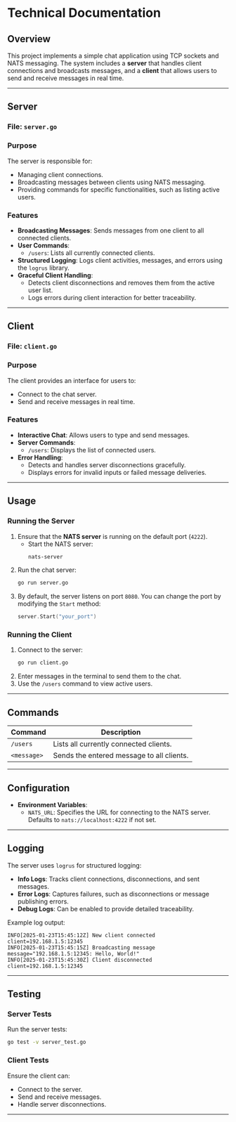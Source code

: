 # Technical Documentation 

## **Overview**

This project implements a simple chat application using TCP sockets and NATS messaging. The system includes a **server** that handles client connections and broadcasts messages, and a **client** that allows users to send and receive messages in real time.

---

## **Server**

### **File**: `server.go`

### **Purpose**
The server is responsible for:
- Managing client connections.
- Broadcasting messages between clients using NATS messaging.
- Providing commands for specific functionalities, such as listing active users.

### **Features**
- **Broadcasting Messages**: Sends messages from one client to all connected clients.
- **User Commands**:
    - `/users`: Lists all currently connected clients.
- **Structured Logging**: Logs client activities, messages, and errors using the `logrus` library.
- **Graceful Client Handling**:
    - Detects client disconnections and removes them from the active user list.
    - Logs errors during client interaction for better traceability.

---

## **Client**

### **File**: `client.go`

### **Purpose**
The client provides an interface for users to:
- Connect to the chat server.
- Send and receive messages in real time.

### **Features**
- **Interactive Chat**: Allows users to type and send messages.
- **Server Commands**:
    - `/users`: Displays the list of connected users.
- **Error Handling**:
    - Detects and handles server disconnections gracefully.
    - Displays errors for invalid inputs or failed message deliveries.

---

## **Usage**

### **Running the Server**
1. Ensure that the **NATS server** is running on the default port (`4222`).
    - Start the NATS server:
      ```bash
      nats-server
      ```
2. Run the chat server:
   ```bash
   go run server.go
   ```
3. By default, the server listens on port `8080`. You can change the port by modifying the `Start` method:
   ```go
   server.Start("your_port")
   ```

### **Running the Client**
1. Connect to the server:
   ```bash
   go run client.go
   ```
2. Enter messages in the terminal to send them to the chat.
3. Use the `/users` command to view active users.

---

## **Commands**

| Command    | Description                                 |
|------------|---------------------------------------------|
| `/users`   | Lists all currently connected clients.      |
| `<message>`| Sends the entered message to all clients.   |

---

## **Configuration**

- **Environment Variables**:
    - `NATS_URL`: Specifies the URL for connecting to the NATS server. Defaults to `nats://localhost:4222` if not set.

---

## **Logging**
The server uses `logrus` for structured logging:
- **Info Logs**: Tracks client connections, disconnections, and sent messages.
- **Error Logs**: Captures failures, such as disconnections or message publishing errors.
- **Debug Logs**: Can be enabled to provide detailed traceability.

Example log output:
```
INFO[2025-01-23T15:45:12Z] New client connected                      client=192.168.1.5:12345
INFO[2025-01-23T15:45:15Z] Broadcasting message                      message="192.168.1.5:12345: Hello, World!"
INFO[2025-01-23T15:45:30Z] Client disconnected                       client=192.168.1.5:12345
```

---

## **Testing**

### **Server Tests**
Run the server tests:
```bash
go test -v server_test.go
```

### **Client Tests**
Ensure the client can:
- Connect to the server.
- Send and receive messages.
- Handle server disconnections.

---